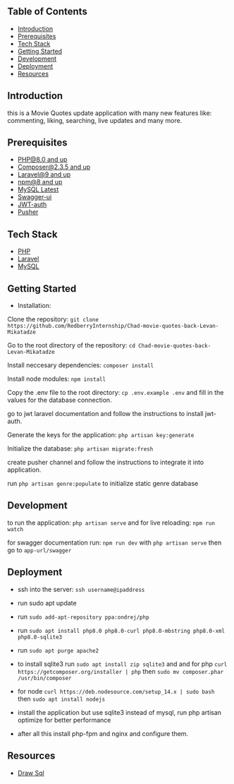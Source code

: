 ## Table of Contents

-   [Introduction](#introduction)
-   [Prerequisites](#prerequisites)
-   [Tech Stack](#tech-stack)
-   [Getting Started](#getting-started)
-   [Development](#development)
-   [Deployment](#deployment)
-   [Resources](#resources)

## Introduction

<p> 
    this is a Movie Quotes update application with many new features like: commenting, liking, searching, live updates and many more.
 </p>

## Prerequisites

-   [PHP@8.0 and up ](https://www.php.net/downloads)
-   [Composer@2.3.5 and up ](https://getcomposer.org/download/)
-   [Laravel@9 and up](https://laravel.com/docs/7.x/installation)
-   [npm@8 and up](https://nodejs.org/en/download/)
-   [MySQL Latest](https://www.mysql.com/downloads/)
-   [Swagger-ui](https://swagger.io/docs/specification/about/)
-   [JWT-auth](https://jwt-auth.readthedocs.io/en/develop/)
-   [Pusher](https://pusher.com/)
## Tech Stack

-   [PHP](https://www.php.net/)
-   [Laravel](https://laravel.com/)
-   [MySQL](https://www.mysql.com/)

## Getting Started

-   Installation:

Clone the repository: `git clone https://github.com/RedberryInternship/Chad-movie-quotes-back-Levan-Mikatadze`

Go to the root directory of the repository: `cd Chad-movie-quotes-back-Levan-Mikatadze`

Install neccesary dependencies: `composer install`

Install node modules: `npm install`

Copy the .env file to the root directory: `cp .env.example .env`
and fill in the values for the database connection.

go to jwt laravel documentation and follow the instructions to install jwt-auth.

Generate the keys for the application: `php artisan key:generate`

Initialize the database: `php artisan migrate:fresh`

create pusher channel and follow the instructions to integrate it into application.

run `php artisan genre:populate` to initialize static genre database

## Development

to run the application: `php artisan serve`
and for live reloading: `npm run watch`

for swagger documentation run: `npm run dev` with `php artisan serve` then go to `app-url/swagger`

## Deployment

-   ssh into the server: `ssh username@ipaddress`
-   run sudo apt update
-   run `sudo add-apt-repository ppa:ondrej/php`
-   run `sudo apt install php8.0 php8.0-curl php8.0-mbstring php8.0-xml php8.0-sqlite3`
-   run `sudo apt purge apache2`
-   to install sqlite3 run `sudo apt install zip sqlite3` and and for php `curl https://getcomposer.org/installer | php` then `sudo mv composer.phar /usr/bin/composer`
-   for node `curl https://deb.nodesource.com/setup_14.x | sudo bash ` then `sudo apt install nodejs`

-   install the application but use sqlite3 instead of mysql, run php artisan optimize for better performance

-   after all this install php-fpm and nginx and configure them.

## Resources

-   [Draw Sql](https://drawsql.app/teams/redberry-18/diagrams/chad-movie-quotes)